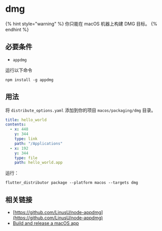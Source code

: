# dmg

{% hint style="warning" %}
你只能在 macOS 机器上构建 DMG 目标。
{% endhint %}

## 必要条件

* `appdmg`

运行以下命令

```
npm install -g appdmg
```

## 用法

将 `distribute_options.yaml` 添加到你的项目 `macos/packaging/dmg` 目录。

```yaml
title: hello_world
contents:
  - x: 448
    y: 344
    type: link
    path: "/Applications"
  - x: 192
    y: 344
    type: file
    path: hello_world.app
```

运行：

```
flutter_distributor package --platform macos --targets dmg
```

## 相关链接

* [https://github.com/LinusU/node-appdmg](https://github.com/LinusU/node-appdmg)
* [Build and release a macOS app](https://docs.flutter.dev/deployment/macos)
